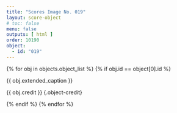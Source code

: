 ```yaml
---
title: "Scores Image No. 019"
layout: score-object
# toc: false
menu: false
outputs: [ html ]
order: 10190
object:
  - id: "019"
---
```


{% for obj in objects.object_list %}
{% if obj.id == object[0].id %}

{{ obj.extended_caption }}

{{ obj.credit }} {.object-credit}

{% endif %}
{% endfor %}
